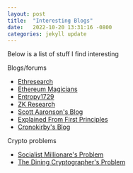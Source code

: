 ```yaml
---
layout: post
title:  "Interesting Blogs"
date:   2022-10-20 13:31:16 -0800
categories: jekyll update
---
```

Below is a list of stuff I find interesting

Blogs/forums
- [Ethresearch](https://ethresear.ch/)
- [Ethereum Magicians](https://ethereum-magicians.org/)
- [Entropy1729](https://www.entropy1729.com/)
- [ZK Research](https://zkresear.ch/)
- [Scott Aaronson's Blog](https://scottaaronson.blog/)
- [Explained From First Principles](https://explained-from-first-principles.com/)
- [Cronokirby's Blog](https://cronokirby.com/)

Crypto problems
- [Socialist Millionare's Problem](https://en.wikipedia.org/wiki/Socialist_millionaire_problem#Off-the-Record_Messaging_protocol)
- [The Dining Cryptographer's Problem](https://users.ece.cmu.edu/~adrian/731-sp04/readings/dcnets.html)
